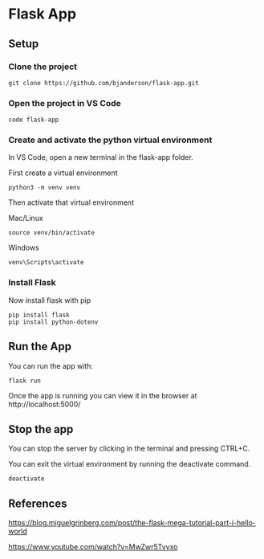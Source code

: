 # Flask App

## Setup


### Clone the project

    git clone https://github.com/bjanderson/flask-app.git

### Open the project in VS Code

    code flask-app

### Create and activate the python virtual environment
In VS Code, open a new terminal in the flask-app folder.

First create a virtual environment

    python3 -m venv venv

Then activate that virtual environment

Mac/Linux

    source venv/bin/activate

Windows

    venv\Scripts\activate

### Install Flask
Now install flask with pip

    pip install flask
    pip install python-dotenv

## Run the App
You can run the app with:

    flask run

Once the app is running you can view it in the browser at
http://localhost:5000/

## Stop the app
You can stop the server by clicking in the terminal and pressing CTRL+C.

You can exit the virtual environment by running the deactivate command.

    deactivate

## References

https://blog.miguelgrinberg.com/post/the-flask-mega-tutorial-part-i-hello-world

https://www.youtube.com/watch?v=MwZwr5Tvyxo
